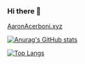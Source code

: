 ### Hi there 👋

<!--
**AaronAcerboni/AaronAcerboni** is a ✨ _special_ ✨ repository because its `README.md` (this file) appears on your GitHub profile.

Here are some ideas to get you started:

- 🔭 I’m currently working on ...
- 🌱 I’m currently learning ...
- 👯 I’m looking to collaborate on ...
- 🤔 I’m looking for help with ...
- 💬 Ask me about ...
- 📫 How to reach me: ...
- 😄 Pronouns: ...
- ⚡ Fun fact: ...
-->
[AaronAcerboni.xyz](http://aaronacerboni.xyz)

[![Anurag's GitHub stats](https://github-readme-stats.vercel.app/api?username=aaronacerboni&count_private=true&include_all_commits=true)](https://github.com/aaronacerboni)

[![Top Langs](https://github-readme-stats.vercel.app/api/top-langs/?username=aaronacerboni&layout=compact)](https://github.com/aaronacerboni)
